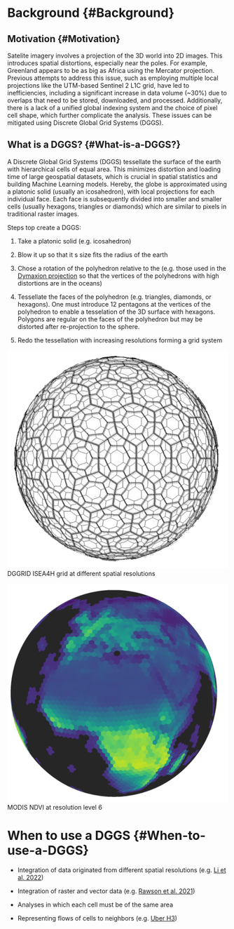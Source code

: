 
# Background {#Background}

## Motivation {#Motivation}

Satelite imagery involves a projection of the 3D world into 2D images. This introduces spatial distortions, especially near the poles. For example, Greenland appears to be as big as Africa using the Mercator projection. Previous attempts to address this issue, such as employing multiple local projections like the UTM-based Sentinel 2 L1C grid, have led to inefficiencies, including a significant increase in data volume (~30%) due to overlaps that need to be stored, downloaded, and processed. Additionally, there is a lack of a unified global indexing system and the choice of pixel cell shape, which further complicate the analysis. These issues can be mitigated using Discrete Global Grid Systems (DGGS).

## What is a DGGS? {#What-is-a-DGGS?}

A Discrete Global Grid Systems (DGGS) tessellate the surface of the earth with hierarchical cells of equal area. This minimizes distortion and loading time of large geospatial datasets, which is crucial in spatial statistics and building Machine Learning models. Hereby, the globe is approximated using a platonic solid (usually an icosahedron), with local projections for each individual face. Each face is subsequently divided into smaller and smaller cells (usually hexagons, triangles or diamonds) which are similar to pixels in traditional raster images.

Steps top create a DGGS:
1. Take a platonic solid (e.g. icosahedron)
  
2. Blow it up so that it s size fits the radius of the earth
  
3. Chose a rotation of the polyhedron relative to the  (e.g. those used in the [Dymaxion projection](https://en.wikipedia.org/wiki/Dymaxion_map) so that the vertices of the polyhedrons with high distortions are in the oceans)
  
4. Tessellate the faces of the polyhedron (e.g. triangles, diamonds, or hexagons). One must introduce 12 pentagons at the vertices of the polyhedron to enable a tesselation of the 3D surface with hexagons. Polygons are regular on the faces of the polyhedron but may be distorted after re-projection to the sphere.
  
5. Redo the tessellation with increasing resolutions forming a grid system
  


![](assets/dggrid-grids-multi-levels.png)
 DGGRID ISEA4H grid at different spatial resolutions


![](assets/modis-ndvi-level6.png)
 MODIS NDVI at resolution level 6

# When to use a DGGS {#When-to-use-a-DGGS}
- Integration of data originated from different spatial resolutions (e.g. [Li et al. 2022](https://doi.org/10.3390/ijgi11120627))
  
- Integration of raster and vector data (e.g. [Rawson et al. 2021](https://doi.org/10.1080/20964471.2021.1965370))
  
- Analyses in which each cell must be of the same area
  
- Representing flows of cells to neighbors (e.g. [Uber H3](https://www.uber.com/en-DE/blog/h3/))
  
